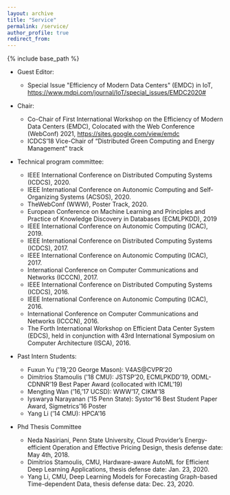 ```yaml
---
layout: archive
title: "Service"
permalink: /service/
author_profile: true
redirect_from:
---
```


{% include base_path %}
* Guest Editor:
  * Special Issue "Efficiency of Modern Data Centers" (EMDC) in IoT, https://www.mdpi.com/journal/IoT/special_issues/EMDC2020#
* Chair:
  * Co-Chair of First International Workshop on the Efficiency of Modern Data Centers (EMDC), Colocated with the Web Conference (WebConf) 2021, https://sites.google.com/view/emdc
   * ICDCS’18 Vice-Chair of “Distributed Green Computing and Energy Management” track
* Technical program committee:
  * IEEE International Conference on Distributed Computing Systems (ICDCS), 2020.
  * IEEE International Conference on Autonomic Computing and Self-Organizing Systems (ACSOS), 2020.
  * TheWebConf (WWW), Poster Track, 2020.
  * European Conference on Machine Learning and Principles and Practice of Knowledge Discovery in Databases (ECMLPKDD), 2019
  * IEEE International Conference on Autonomic Computing (ICAC), 2019.
  * IEEE International Conference on Distributed Computing Systems (ICDCS), 2017.
  * IEEE International Conference on Autonomic Computing (ICAC), 2017.
  * International Conference on Computer Communications and Networks (ICCCN), 2017.
  * IEEE International Conference on Distributed Computing Systems (ICDCS), 2016.
  * IEEE International Conference on Autonomic Computing (ICAC), 2016.
  * International Conference on Computer Communications and Networks (ICCCN), 2016.
  * The Forth International Workshop on Efficient Data Center System (EDCS), held in conjunction with 43rd International Symposium on Computer Architecture (ISCA), 2016.

* Past Intern Students:
  * Fuxun Yu ('19,'20 George Mason): V4AS@CVPR’20
  * Dimitrios Stamoulis ('18 CMU): JSTSP’20, ECMLPKDD'19, ODML-CDNNR'19 Best Paper Award (collocated with ICML'19)
  * Mengting Wan (’16,’17 UCSD): WWW’17, CIKM'18
  * Iyswarya Narayanan (’15 Penn State): Systor’16 Best Student Paper Award, Sigmetrics’16 Poster
  * Yang Li (’14 CMU): HPCA’16
  
* Phd Thesis Committee
  * Neda Nasiriani, Penn State University,  Cloud Provider’s Energy-efficient Operation and Effective Pricing Design, thesis defense date: May 4th, 2018.
  * Dimitrios Stamoulis, CMU, Hardware-aware AutoML for Efficient Deep Learning Applications, thesis defense date: Jan. 23, 2020.
  * Yang Li, CMU, Deep Learning Models for Forecasting Graph-based Time-dependent Data, thesis defense data: Dec. 23, 2020.
